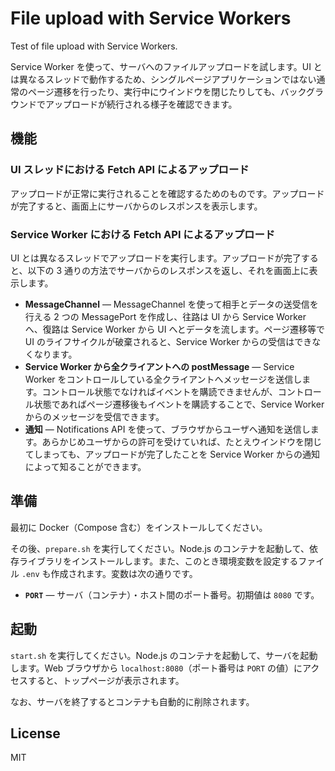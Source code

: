 # File upload with Service Workers

Test of file upload with Service Workers.

Service Worker を使って、サーバへのファイルアップロードを試します。UI とは異なるスレッドで動作するため、シングルページアプリケーションではない通常のページ遷移を行ったり、実行中にウインドウを閉じたりしても、バックグラウンドでアップロードが続行される様子を確認できます。

## 機能

### UI スレッドにおける Fetch API によるアップロード

アップロードが正常に実行されることを確認するためのものです。アップロードが完了すると、画面上にサーバからのレスポンスを表示します。

### Service Worker における Fetch API によるアップロード

UI とは異なるスレッドでアップロードを実行します。アップロードが完了すると、以下の 3 通りの方法でサーバからのレスポンスを返し、それを画面上に表示します。

- **MessageChannel** — MessageChannel を使って相手とデータの送受信を行える 2 つの MessagePort を作成し、往路は UI から Service Worker へ、復路は Service Worker から UI へとデータを流します。ページ遷移等で UI のライフサイクルが破棄されると、Service Worker からの受信はできなくなります。
- **Service Worker から全クライアントへの postMessage** — Service Worker をコントロールしている全クライアントへメッセージを送信します。コントロール状態でなければイベントを購読できませんが、コントロール状態であればページ遷移後もイベントを購読することで、Service Worker からのメッセージを受信できます。
- **通知** — Notifications API を使って、ブラウザからユーザへ通知を送信します。あらかじめユーザからの許可を受けていれば、たとえウインドウを閉じてしまっても、アップロードが完了したことを Service Worker からの通知によって知ることができます。

## 準備

最初に Docker（Compose 含む）をインストールしてください。

その後、`prepare.sh` を実行してください。Node.js のコンテナを起動して、依存ライブラリをインストールします。また、このとき環境変数を設定するファイル `.env` も作成されます。変数は次の通りです。

- **`PORT`** — サーバ（コンテナ）・ホスト間のポート番号。初期値は `8080` です。

## 起動

`start.sh` を実行してください。Node.js のコンテナを起動して、サーバを起動します。Web ブラウザから `localhost:8080`（ポート番号は `PORT` の値）にアクセスすると、トップページが表示されます。

なお、サーバを終了するとコンテナも自動的に削除されます。

## License

MIT
